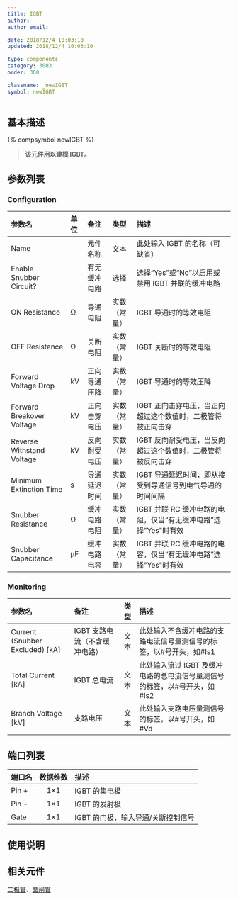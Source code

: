 ```yaml
---
title: IGBT
author:
author_email:

date: 2018/12/4 10:03:10
updated: 2018/12/4 10:03:10

type: components
category: 3003
order: 300

classname: _newIGBT
symbol: newIGBT
---
```


## 基本描述

{% compsymbol newIGBT %}

> **该元件用以建模 IGBT。**

## 参数列表

### Configuration

| 参数名                    | 单位 | 备注         |     类型     | 描述                                                           |
| :------------------------ | :--- | :----------- | :----------: | :------------------------------------------------------------- |
| Name                      |      | 元件名称     |     文本     | 此处输入 IGBT 的名称（可缺省）                                 |
| Enable Snubber Circuit?   |      | 有无缓冲电路 |     选择     | 选择“Yes”或“No”以启用或禁用 IGBT 并联的缓冲电路                |
| ON Resistance             | Ω    | 导通电阻     | 实数（常量） | IGBT 导通时的等效电阻                                          |
| OFF Resistance            | Ω    | 关断电阻     | 实数（常量） | IGBT 关断时的等效电阻                                          |
| Forward Voltage Drop      | kV   | 正向导通压降 | 实数（常量） | IGBT 导通时的等效压降                                          |
| Forward Breakover Voltage | kV   | 正向击穿电压 | 实数（常量） | IGBT 正向击穿电压，当正向超过这个数值时，二极管将被正向击穿    |
| Reverse Withstand Voltage | kV   | 反向耐受电压 | 实数（常量） | IGBT 反向耐受电压，当反向超过这个数值时，二极管将被反向击穿    |
| Minimum Extinction Time   | s    | 导通延迟时间 | 实数（常量） | IGBT 导通延迟时间，即从接受到导通信号到电气导通的时间间隔      |
| Snubber Resistance        | Ω    | 缓冲电路电阻 | 实数（常量） | IGBT 并联 RC 缓冲电路的电阻，仅当“有无缓冲电路”选择"Yes"时有效 |
| Snubber Capacitance       | μF   | 缓冲电路电容 | 实数（常量） | IGBT 并联 RC 缓冲电路的电容，仅当“有无缓冲电路”选择"Yes"时有效 |

### Monitoring

| 参数名                            | 备注                          | 类型 | 描述                                                                      |
| :-------------------------------- | :---------------------------- | :--: | :------------------------------------------------------------------------ |
| Current (Snubber Excluded) \[kA\] | IGBT 支路电流（不含缓冲电路） | 文本 | 此处输入不含缓冲电路的支路电流信号量测信号的标签，以#号开头，如#Is1       |
| Total Current \[kA\]              | IGBT 总电流                   | 文本 | 此处输入流过 IGBT 及缓冲电路的总电流信号量测信号的标签，以#号开头，如#Is2 |
| Branch Voltage \[kV\]             | 支路电压                      | 文本 | 此处输入支路电压量测信号的标签，以#号开头，如#Vd                          |

## 端口列表

| 端口名 | 数据维数 | 描述                               |
| :----- | :------: | :--------------------------------- |
| Pin +  |   1×1    | IGBT 的集电极                      |
| Pin -  |   1×1    | IGBT 的发射极                      |
| Gate   |   1×1    | IGBT 的门极，输入导通/关断控制信号 |

## 使用说明

## 相关元件

[二极管](comp_newDiode.html)、[晶闸管](comp_newThyristor.html)
